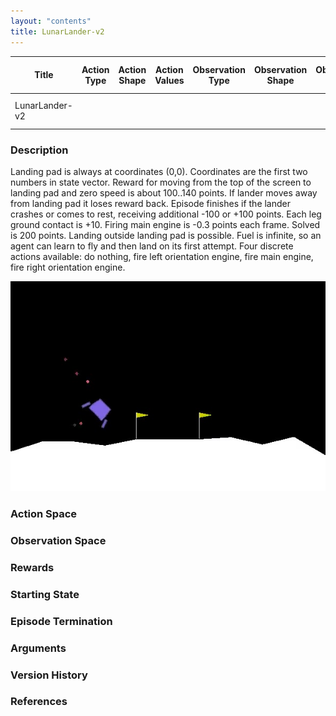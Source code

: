 ```yaml
---
layout: "contents"
title: LunarLander-v2
---
```


|Title|Action Type|Action Shape|Action Values|Observation Type| Observation Shape|Observation Values|Average Total Reward|Import|
| ----------- | -----------| ----------- | -----------|-----------| ----------- | -----------| ----------- | -----------|
|LunarLander-v2||| |||| |`from gym.envs.box2d.lunar_lander import LunarLander`|

### Description
Landing pad is always at coordinates (0,0). Coordinates are the first two numbers in state vector. Reward for moving from the top of the screen to landing pad and zero speed is about 100..140 points. If lander moves away from landing pad it loses reward back. Episode finishes if the lander crashes or comes to rest, receiving additional -100 or +100 points. Each leg ground contact is +10. Firing main engine is -0.3 points each frame. Solved is 200 points. Landing outside landing pad is possible. Fuel is infinite, so an agent can learn to fly and then land on its first attempt. Four discrete actions available: do nothing, fire left orientation engine, fire main engine, fire right orientation engine.

![LunarLander Episode Example](./lunar_lander.jpg)

### Action Space

### Observation Space

### Rewards

### Starting State

### Episode Termination

### Arguments

### Version History

### References
